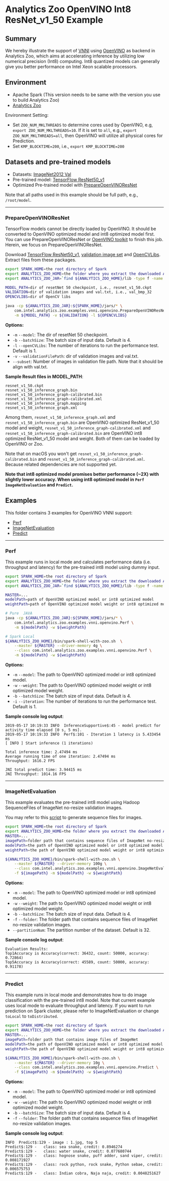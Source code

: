 # Analytics Zoo OpenVINO Int8 ResNet_v1_50 Example

## Summary
We hereby illustrate the support of [VNNI](https://en.wikichip.org/wiki/x86/avx512vnni) using [OpenVINO](https://software.intel.com/en-us/openvino-toolkit) as backend in Analytics Zoo, which aims at accelerating inference by utilizing low numerical precision (Int8) computing. Int8 quantized models can generally give you better performance on Intel Xeon scalable processors.
 
## Environment
* Apache Spark (This version needs to be same with the version you use to build Analytics Zoo)
* [Analytics Zoo](https://analytics-zoo.github.io/master/#ScalaUserGuide/install/)

Environment Setting:
- Set `ZOO_NUM_MKLTHREADS` to determine cores used by OpenVINO, e.g, `export ZOO_NUM_MKLTHREADS=10`. If it is set to `all`, e.g., `export ZOO_NUM_MKLTHREADS=all`, then OpenVINO will utilize all physical cores for Prediction.
- Set `KMP_BLOCKTIME=200`, i.e., `export KMP_BLOCKTIME=200`

## Datasets and pre-trained models
* Datasets: [ImageNet2012 Val](http://image-net.org/challenges/LSVRC/2012/index)
* Pre-trained model: [TensorFlow ResNet50_v1](http://download.tensorflow.org/models/resnet_v1_50_2016_08_28.tar.gz)
* Optimized Pre-trained model with [PrepareOpenVINOResNet](#prepareopenvinoresnet)

Note that all paths used in this example should be full path, e.g., `/root/model`.

---
### PrepareOpenVINOResNet
TensorFlow models cannot be directly loaded by OpenVINO. It should be converted to OpenVINO optimized model and int8 optimized model first. You can use PrepareOpenVINOResNet or [OpenVINO toolkit](https://docs.openvinotoolkit.org/2018_R5/_docs_MO_DG_prepare_model_convert_model_Convert_Model_From_TensorFlow.html) to finish this job. Herein, we focus on PrepareOpenVINOResNet.

Download [TensorFlow ResNet50_v1](http://download.tensorflow.org/models/resnet_v1_50_2016_08_28.tar.gz), [validation image set](https://s3-ap-southeast-1.amazonaws.com/analytics-zoo-models/openvino/val_bmp_32.tar) and [OpenCVLibs](https://s3-ap-southeast-1.amazonaws.com/analytics-zoo-models/openvino/opencv_4.0.0_ubuntu_lib.tar). Extract files from these packages. 

```bash
export SPARK_HOME=the root directory of Spark
export ANALYTICS_ZOO_HOME=the folder where you extract the downloaded Analytics Zoo zip package
export ANALYTICS_ZOO_JAR=`find ${ANALYTICS_ZOO_HOME}/lib -type f -name "analytics-zoo*jar-with-dependencies.jar"`

MODEL_PATH=dir of resetNet 50 checkpoint, i.e., resnet_v1_50.ckpt
VALIDATION=dir of validation images and val.txt, i.e., val_bmp_32
OPENCVLIBS=dir of OpenCV libs

java -cp ${ANALYTICS_ZOO_JAR}:${SPARK_HOME}/jars/* \
    com.intel.analytics.zoo.examples.vnni.openvino.PrepareOpenVINOResNet \
    -m ${MODEL_PATH} -v ${VALIDATION} -l ${OPENCVLIBS}
```

__Options:__
- `-m` `--model`: The dir of resetNet 50 checkpoint.
- `-b` `--batchSize`: The batch size of input data. Default is 4.
- `-l` `--openCVLibs`: The number of iterations to run the performance test. Default is 1.
- `-v` `--validationFilePath`: dir of validation images and val.txt.
- `--subset`: Number of images in validation file path. Note that it should be align with val.txt.


__Sample Result files in MODEL_PATH__:
```
resnet_v1_50.ckpt
resnet_v1_50_inference_graph.bin
resnet_v1_50_inference_graph-calibrated.bin
resnet_v1_50_inference_graph-calibrated.xml
resnet_v1_50_inference_graph.mapping
resnet_v1_50_inference_graph.xml
```

Among them, `resnet_v1_50_inference_graph.xml` and `resnet_v1_50_inference_graph.bin` are OpenVINO optimized ResNet_v1_50 model and weight, `resnet_v1_50_inference_graph-calibrated.xml` and `resnet_v1_50_inference_graph-calibrated.bin` are OpenVINO int8 optimized ResNet_v1_50 model and weight. Both of them can be loaded by OpenVINO or Zoo.

Note that on macOS you won't get `resnet_v1_50_inference_graph-calibrated.bin` and `resnet_v1_50_inference_graph-calibrated.xml`. Because related dependencies are not supported yet.

__Note that int8 optimized model promises better performance (~2X) with slightly lower accuracy. When using int8 optimized model in `Perf` `ImageNetEvaluation` and `Predict`.__


## Examples
This folder contains 3 examples for OpenVINO VNNI support:
- [Perf](#perf)
- [ImageNetEvaluation](#imagenetevaluation)
- [Predict](#predict)

---
### Perf
This example runs in local mode and calculates performance data (i.e. throughput and latency) for the pre-trained int8 model using dummy input.

```bash
export SPARK_HOME=the root directory of Spark
export ANALYTICS_ZOO_HOME=the folder where you extract the downloaded Analytics Zoo zip package
export ANALYTICS_ZOO_JAR=`find ${ANALYTICS_ZOO_HOME}/lib -type f -name "analytics-zoo*jar-with-dependencies.jar"`

MASTER=...
modelPath=path of OpenVINO optimized model or int8 optimized model
weightPath=path of OpenVINO optimized model weight or int8 optimized model weight

# Pure  JAVA
java -cp ${ANALYTICS_ZOO_JAR}:${SPARK_HOME}/jars/* \
    com.intel.analytics.zoo.examples.vnni.openvino.Perf \
    -m ${modelPath} -w ${weightPath}

# Spark Local
${ANALYTICS_ZOO_HOME}/bin/spark-shell-with-zoo.sh  \
    --master ${MASTER} --driver-memory 4g \
    --class com.intel.analytics.zoo.examples.vnni.openvino.Perf \
    -m ${modelPath} -w ${weightPath}
```

__Options:__
- `-m` `--model`: The path to OpenVINO optimized model or int8 optimized model.
- `-w` `--weight`: The path to OpenVINO optimized model weight or int8 optimized model weight.
- `-b` `--batchSize`: The batch size of input data. Default is 4.
- `-i` `--iteration`: The number of iterations to run the performance test. Default is 1.

__Sample console log output__:
```
2019-05-17 10:19:33 INFO  InferenceSupportive$:45 - model predict for activity time elapsed [0 s, 5 ms].
2019-05-17 10:19:33 INFO  Perf$:101 - Iteration 1 latency is 5.433454 ms
[ INFO ] Start inference (1 iterations)

Total inference time: 2.47494 ms
Average running time of one iteration: 2.47494 ms
Throughput: 1616.2 FPS

JNI total predict time: 3.94415 ms
JNI Throughput: 1014.16 FPS
```

---
### ImageNetEvaluation
This example evaluates the pre-trained int8 model using Hadoop SequenceFiles of ImageNet no-resize validation images.

You may refer to this [script](https://github.com/intel-analytics/BigDL/blob/master/spark/dl/src/main/scala/com/intel/analytics/bigdl/models/utils/ImageNetSeqFileGenerator.scala) to generate sequence files for images.

```bash
export SPARK_HOME=the root directory of Spark
export ANALYTICS_ZOO_HOME=the folder where you extract the downloaded Analytics Zoo zip package
MASTER=...
imagePath=folder path that contains sequence files of ImageNet no-resize validation images.
modelPath=the path of OpenVINO optimized model or int8 optimized model
weightPath=the path of OpenVINO optimized model weight or int8 optimized model weight

${ANALYTICS_ZOO_HOME}/bin/spark-shell-with-zoo.sh \
    --master ${MASTER} --driver-memory 100g \
    --class com.intel.analytics.zoo.examples.vnni.openvino.ImageNetEvaluation \
    -f ${imagePath} -m ${modelPath} -w ${weightPath}
```

__Options:__
- `-m` `--model`: The path to OpenVINO optimized model or int8 optimized model.
- `-w` `--weight`: The path to OpenVINO optimized model weight or int8 optimized model weight.
- `-b` `--batchSize`: The batch size of input data. Default is 4.
- `-f` `--folder`: The folder path that contains sequence files of ImageNet no-resize validation images.
- `--partitionNum`: The partition number of the dataset. Default is 32.

__Sample console log output__:
```
Evaluation Results:
Top1Accuracy is Accuracy(correct: 36432, count: 50000, accuracy: 0.72864)
Top5Accuracy is Accuracy(correct: 45589, count: 50000, accuracy: 0.91178)
```

---
### Predict
This example runs in local mode and demonstrates how to do image classification with the pre-trained int8 model. Note that current example uses local mode to evaluate throughput and latency. If you want to run prediction on Spark cluster, please refer to ImageNetEvaluation or change `toLocal` to `toDistributed`.

```bash
export SPARK_HOME=the root directory of Spark
export ANALYTICS_ZOO_HOME=the folder where you extract the downloaded Analytics Zoo zip package
MASTER=...
imagePath=folder path that contains image files of ImageNet
modelPath=the path of OpenVINO optimized model or int8 optimized model
weightPath=the path of OpenVINO optimized model weight or int8 optimized model weight

${ANALYTICS_ZOO_HOME}/bin/spark-shell-with-zoo.sh \
    --master ${MASTER} --driver-memory 10g \
    --class com.intel.analytics.zoo.examples.vnni.openvino.Predict \
    -f ${imagePath} -m ${modelPath} -w ${weightPath}
```

__Options:__
- `-m` `--model`: The path to OpenVINO optimized model or int8 optimized model.
- `-w` `--weight`: The path to OpenVINO optimized model weight or int8 optimized model weight.
- `-b` `--batchSize`: The batch size of input data. Default is 4.
- `-f` `--folder`: The folder path that contains sequence files of ImageNet no-resize validation images.

__Sample console log output__:
```
INFO  Predict$:129 - image : 1.jpg, top 5
Predict$:129 - 	 class: sea snake, credit: 0.8946274
Predict$:129 - 	 class: water snake, credit: 0.077680744
Predict$:129 - 	 class: hognose snake, puff adder, sand viper, credit: 0.008171927
Predict$:129 - 	 class: rock python, rock snake, Python sebae, credit: 0.006575753
Predict$:129 - 	 class: Indian cobra, Naja naja, credit: 0.0048251627
```
